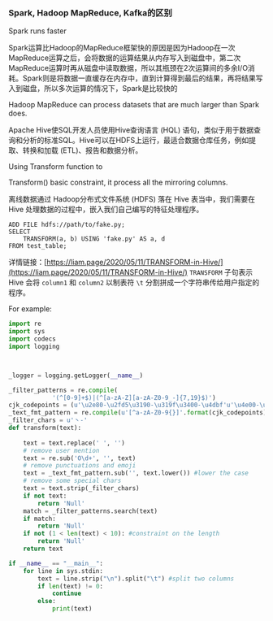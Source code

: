 ### Spark, Hadoop MapReduce, Kafka的区别

Spark runs faster

Spark运算比Hadoop的MapReduce框架快的原因是因为Hadoop在一次MapReduce运算之后，会将数据的运算结果从内存写入到磁盘中，第二次MapReduce运算时再从磁盘中读取数据，所以其瓶颈在2次运算间的多余I/O消耗。Spark则是将数据一直缓存在内存中，直到计算得到最后的结果，再将结果写入到磁盘，所以多次运算的情况下，Spark是比较快的

Hadoop MapReduce can process datasets that are much larger than Spark does. 

Apache Hive使SQL开发人员使用Hive查询语言 (HQL) 语句，类似于用于数据查询和分析的标准SQL。Hive可以在HDFS上运行，最适合数据仓库任务，例如提取、转换和加载 (ETL)、报告和数据分析。

Using Transform function to 

Transform() basic constraint, it process all the mirroring columns.

离线数据通过 Hadoop分布式文件系统 (HDFS) 落在 Hive 表当中，我们需要在 Hive 处理数据的过程中，嵌入我们自己编写的特征处理程序。

```plain
ADD FILE hdfs://path/to/fake.py;
SELECT
    TRANSFORM(a, b) USING 'fake.py' AS a, d
FROM test_table;
```
 详情链接：[https://liam.page/2020/05/11/TRANSFORM-in-Hive/](https://liam.page/2020/05/11/TRANSFORM-in-Hive/)
`TRANSFORM` 子句表示 Hive 会将 `column1` 和 `column2` 以制表符 `\t` 分割拼成一个字符串传给用户指定的程序。 

For example:

```python
import re
import sys
import codecs
import logging



_logger = logging.getLogger(__name__)

_filter_patterns = re.compile(
            '(^[0-9]+$)|(^[a-zA-Z][a-zA-Z0-9_-]{7,19}$)')
cjk_codepoints = (u'\u2e80-\u2fd5\u3190-\u319f\u3400-\u4dbf'u'\u4e00-\u9fcc\uf900-\ufaad')
_text_fmt_pattern = re.compile(u'[^a-zA-Z0-9{}]'.format(cjk_codepoints))
_filter_chars = u'丶-'
def transform(text):
  
    text = text.replace(' ', '')
    # remove user mention
    text = re.sub('O\d+', '', text) 
    # remove punctuations and emoji
    text = _text_fmt_pattern.sub('', text.lower()) #lower the case
    # remove some special chars
    text = text.strip(_filter_chars)
    if not text:
        return 'Null'
    match = _filter_patterns.search(text)
    if match:
        return 'Null'
    if not (1 < len(text) < 10): #constraint on the length
        return 'Null'
    return text

if __name__ == "__main__":
    for line in sys.stdin:
        text = line.strip("\n").split("\t") #split two columns 
        if len(text) != 0:
            continue
        else:
            print(text)
```

